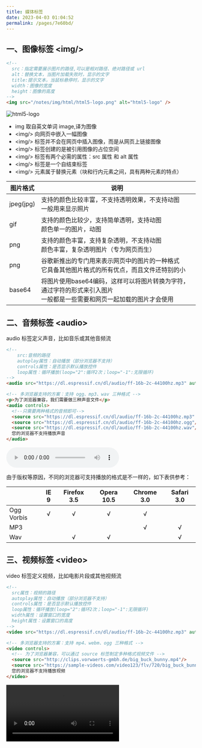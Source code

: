 ```yaml
---
title: 媒体标签
date: 2023-04-03 01:04:52
permalink: /pages/7e60bd/
---
```


## 一、图像标签 &lt;img/&gt;

```html
<!--
  src：指定需要展示图片的路径,可以是相对路径、绝对路径或 url
  alt：替换文本，当图片加载失败时，显示的文字
  title:提示文本，当鼠标悬停时，显示的文字
  width：图像的宽度
  height：图像的高度
-->
<img src="/notes/img/html/html5-logo.png" alt="html5-logo" />
```

<output>
  <img src="/notes/img/html/html5-logo.png" alt="html5-logo" />
</output>

- img 取自英文单词 image,译为图像
- &lt;img/&gt; 向网页中嵌入一幅图像
- &lt;img/&gt; 标签并不会在网页中插入图像，而是从网页上链接图像
- &lt;img/&gt; 标签创建的是被引用图像的占位空间
- &lt;img/&gt; 标签有两个必需的属性：src 属性 和 alt 属性
- &lt;img/&gt; 标签是一个自结束标签
- &lt;img/&gt; 元素属于替换元素（块和行内元素之间，具有两种元素的特点）

| 图片格式 | 说明 |
| ------ | --- |
| jpeg(jpg) | 支持的颜色比较丰富，不支持透明效果，不支持动图<br/>一般用来显示照片 |
| gif | 支持的颜色比较少，支持简单透明，支持动图<br/>颜色单一的图片，动图 |
| png | 支持的颜色丰富，支持复杂透明，不支持动图<br/>颜色丰富，复杂透明图片（专为网页而生） |
| png | 谷歌新推出的专门用来表示网页中的图片的一种格式<br/>它具备其他图片格式的所有优点，而且文件还特别的小 |
| base64 | 将图片使用base64编码，这样可以将图片转换为字符，通过字符的形式来引入图片<br/>一般都是一些需要和网页一起加载的图片才会使用 |

## 二、音频标签 &lt;audio&gt;

audio 标签定义声音，比如音乐或其他音频流

```html
<!--
    src:音频的路径
    autoplay属性：自动播放（部分浏览器不支持）
    controls属性：是否显示默认播放控件
    loop属性：循环播放(loop="2":循环2次；loop="-1":无限循环)
-->
<audio src="https://dl.espressif.cn/dl/audio/ff-16b-2c-44100hz.mp3" autoplay="autoplay" controls loop="2"></audio>
```

```html
<!-- 多浏览器支持的方案：支持 ogg、mp3、wav 三种格式 -->
<p>为了浏览器兼容，我们需要做三种声音文件</p>
<audio controls>
  <!--只需要两种格式的音频即可-->
  <source src="https://dl.espressif.cn/dl/audio/ff-16b-2c-44100hz.mp3" />
  <source src="https://dl.espressif.cn/dl/audio/ff-16b-2c-44100hz.ogg"/>
  <source src="https://dl.espressif.cn/dl/audio/ff-16b-2c-44100hz.wav"/>
  您的浏览器不支持播放声音
</audio>
```

<output>
  <audio controls>
    <source src="https://dl.espressif.cn/dl/audio/ff-16b-2c-44100hz.mp3" />
    <source src="https://dl.espressif.cn/dl/audio/ff-16b-2c-44100hz.ogg"/>
    <source src="https://dl.espressif.cn/dl/audio/ff-16b-2c-44100hz.wav"/>
    您的浏览器不支持播放声音
  </audio>
</output>

由于版权等原因，不同的浏览器可支持播放的格式是不一样的，如下表供参考：

|            | IE 9 | Firefox 3.5 | Opera 10.5 | Chrome 3.0 | Safari 3.0 |
| ---------- | :--: | :---------: | :--------: | :--------: | :--------: |
| Ogg Vorbis |  √   |      √      |     √      |     √      |            |
| MP3        |      |             |            |     √      |     √      |
| Wav        |      |      √      |     √      |            |     √      |

## 三、视频标签 &lt;video&gt;

video 标签定义视频，比如电影片段或其他视频流

```html
<!--
  src属性：视频的路径
  autoplay属性：自动播放（部分浏览器不支持）
  controls属性：是否显示默认播放控件
  loop属性：循环播放(loop="2":循环2次；loop="-1":无限循环)
  width属性：设置窗口的宽度
  height属性：设置窗口的高度
-->
<video src="https://dl.espressif.cn/dl/audio/ff-16b-2c-44100hz.mp3" autoplay="autoplay" controls loop="2"></video>
```

```html
<!-- 多浏览器支持的方案：支持 mp4、webm、ogg 三种格式 -->
<video controls>
  <!-- 为了浏览器兼容，可以通过 source 标签制定多种格式视频文件 -->
  <source src="http://clips.vorwaerts-gmbh.de/big_buck_bunny.mp4"/>
  <source src="https://sample-videos.com/video123/flv/720/big_buck_bunny_720p_1mb.flv"/>
  您的浏览器不支持播放视频
</video>
```

<output>
  <video controls>
    <!-- 为了浏览器兼容，可以通过 source 标签制定多种格式视频文件 -->
    <source src="http://clips.vorwaerts-gmbh.de/big_buck_bunny.mp4"/>
    <source src="https://sample-videos.com/video123/flv/720/big_buck_bunny_720p_1mb.flv"/>
    您的浏览器不支持播放视频
  </video>
</output>